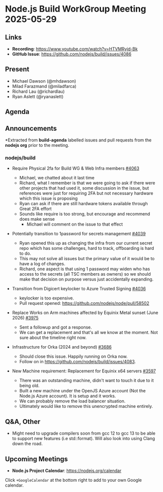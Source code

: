 # Node.js  Build WorkGroup Meeting 2025-05-29

## Links

* **Recording**:  <https://www.youtube.com/watch?v=HTVMRyjd-Bk>
* **GitHub Issue**: <https://github.com/nodejs/build/issues/4086>

## Present

* Michael Dawson (@mhdawson)
* Milad Farazmand (@miladfarca)
* Richard Lau (@richardlau)
* Ryan Aslett (@ryanaslett)

## Agenda

## Announcements

*Extracted from **build-agenda** labelled issues and pull requests from the **nodejs org** prior to the meeting.

### nodejs/build

* Require Physical 2fa for Build WG & Web Infra members [#4063](https://github.com/nodejs/build/issues/4063)
  * Michael, we chatted about it last time
  * Richard, what I remember is that we were going to ask if there were other projects that had
    used it, some discussion in the issue, but references were just for requiring 2FA but not
    necessary hardware which this issue is proposing
  * Ryan can ask if there are still hardware tokens available through Great 2FA effort
  * Sounds like require is too strong, but encourage and recommend does make sense
    * Michael will comment on the issue to that effect

* Potentially transition to 1password for secrets management [#4039](https://github.com/nodejs/build/issues/4039)
  * Ryan opened this up as changing the infra from our current secret repo which has some challenges, hard to track, offboarding is hard to do.
  * This may not solve all issues but the primary value of it would be to have a log of changes.
  * Richard, one aspect is that using 1 password may widen who has access to the secrets (all
     TSC members as owners) so we should make that decision on purpose versus just
     accidentally expanding.

* Transition from Digicert keylocker to Azure Trusted Signing
[#4036](https://github.com/nodejs/build/issues/4036)
  * keylocker is too expensive.
  * Pull request opened: <https://github.com/nodejs/node/pull/58502>

* Replace Works on Arm machines affected by Equinix Metal sunset (June 2026) [#3975](https://github.com/nodejs/build/issues/3975)
  * Sent a followup and got a response.
  * We can get a replacement and that's all we know at the moment. Not sure about the timeline right now.

* Infrastructure for Orka (2024 and beyond) [#3686](https://github.com/nodejs/build/issues/3686)
  * Should close this issue. Happily running on Orka now.
  * Follow on in <https://github.com/nodejs/build/issues/4083>.

* New Machine requirement: Replacement for Equinix x64 servers [#3597](https://github.com/nodejs/build/issues/3597)
  * There was an outstanding machine, didn't want to touch it due to it being old.
  * Built a new machine under the OpenJS Azure account (Not the Node.js Azure account). It is setup and it works.
  * We can probably remove the load balancer situation.
  * Ultimately would like to remove this unencrypted machine entirely.

## Q&A, Other

* Might need to upgrade compilers soon from gcc 12 to gcc 13 to be able to support new features (i.e std::format). Will also look into using Clang down the road.

## Upcoming Meetings

* **Node.js Project Calendar**: <https://nodejs.org/calendar>

Click `+GoogleCalendar` at the bottom right to add to your own Google calendar.
